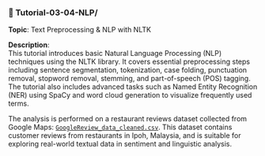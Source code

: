 ### 📁 Tutorial-03-04-NLP/

**Topic**: Text Preprocessing & NLP with NLTK

**Description**:  
This tutorial introduces basic Natural Language Processing (NLP) techniques using the NLTK library. It covers essential preprocessing steps including sentence segmentation, tokenization, case folding, punctuation removal, stopword removal, stemming, and part-of-speech (POS) tagging. The tutorial also includes advanced tasks such as Named Entity Recognition (NER) using SpaCy and word cloud generation to visualize frequently used terms.

The analysis is performed on a restaurant reviews dataset collected from Google Maps: [`GoogleReview_data_cleaned.csv`]([https://www.kaggle.com/your-kaggle-link-here](https://www.kaggle.com/datasets/choonkhonng/malaysia-restaurant-review-datasets)). This dataset contains customer reviews from restaurants in Ipoh, Malaysia, and is suitable for exploring real-world textual data in sentiment and linguistic analysis.
